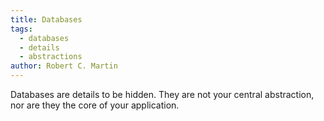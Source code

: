 ```yaml
---
title: Databases
tags:
  - databases
  - details
  - abstractions
author: Robert C. Martin
---
```


Databases are details to be hidden. They are not your central abstraction, nor are they the core of your application.
